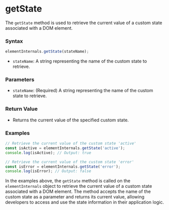 # getState

The `getState` method is used to retrieve the current value of a custom state associated with a DOM element.

### Syntax

```jsx
elementInternals.getState(stateName);

```

- `stateName`: A string representing the name of the custom state to retrieve.

### Parameters

- `stateName`: (Required) A string representing the name of the custom state to retrieve.

### Return Value

- Returns the current value of the specified custom state.

### Examples

```jsx
// Retrieve the current value of the custom state 'active'
const isActive = elementInternals.getState('active');
console.log(isActive); // Output: true

```

```jsx
// Retrieve the current value of the custom state 'error'
const isError = elementInternals.getState('error');
console.log(isError); // Output: false

```

In the examples above, the `getState` method is called on the `elementInternals` object to retrieve the current value of a custom state associated with a DOM element. The method accepts the name of the custom state as a parameter and returns its current value, allowing developers to access and use the state information in their application logic.